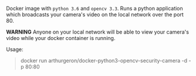 Docker image with `python 3.6` and `opencv 3.3`.
Runs a python application which broadcasts your camera's video on the local network over the port 80.   
   
**WARNING** Anyone on your local network will be able to view your camera's video while your docker container is running.   
   
Usage:   
> docker run  arthurgeron/docker-python3-opencv-security-camera -d -p 80:80
